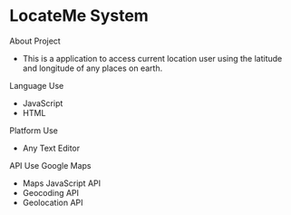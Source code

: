 # LocateMe System

About Project 
- This is a application to access current location user using the latitude and longitude of any places on earth.

Language Use 
- JavaScript
- HTML

Platform Use
- Any Text Editor

API Use
 Google Maps
 - Maps JavaScript API
 - Geocoding API
 - Geolocation API
